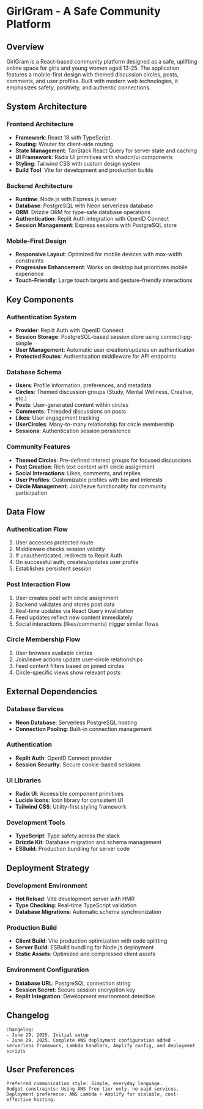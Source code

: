 # GirlGram - A Safe Community Platform

## Overview

GirlGram is a React-based community platform designed as a safe, uplifting online space for girls and young women aged 13-25. The application features a mobile-first design with themed discussion circles, posts, comments, and user profiles. Built with modern web technologies, it emphasizes safety, positivity, and authentic connections.

## System Architecture

### Frontend Architecture
- **Framework**: React 18 with TypeScript
- **Routing**: Wouter for client-side routing
- **State Management**: TanStack React Query for server state and caching
- **UI Framework**: Radix UI primitives with shadcn/ui components
- **Styling**: Tailwind CSS with custom design system
- **Build Tool**: Vite for development and production builds

### Backend Architecture
- **Runtime**: Node.js with Express.js server
- **Database**: PostgreSQL with Neon serverless database
- **ORM**: Drizzle ORM for type-safe database operations
- **Authentication**: Replit Auth integration with OpenID Connect
- **Session Management**: Express sessions with PostgreSQL store

### Mobile-First Design
- **Responsive Layout**: Optimized for mobile devices with max-width constraints
- **Progressive Enhancement**: Works on desktop but prioritizes mobile experience
- **Touch-Friendly**: Large touch targets and gesture-friendly interactions

## Key Components

### Authentication System
- **Provider**: Replit Auth with OpenID Connect
- **Session Storage**: PostgreSQL-based session store using connect-pg-simple
- **User Management**: Automatic user creation/updates on authentication
- **Protected Routes**: Authentication middleware for API endpoints

### Database Schema
- **Users**: Profile information, preferences, and metadata
- **Circles**: Themed discussion groups (Study, Mental Wellness, Creative, etc.)
- **Posts**: User-generated content within circles
- **Comments**: Threaded discussions on posts
- **Likes**: User engagement tracking
- **UserCircles**: Many-to-many relationship for circle membership
- **Sessions**: Authentication session persistence

### Community Features
- **Themed Circles**: Pre-defined interest groups for focused discussions
- **Post Creation**: Rich text content with circle assignment
- **Social Interactions**: Likes, comments, and replies
- **User Profiles**: Customizable profiles with bio and interests
- **Circle Management**: Join/leave functionality for community participation

## Data Flow

### Authentication Flow
1. User accesses protected route
2. Middleware checks session validity
3. If unauthenticated, redirects to Replit Auth
4. On successful auth, creates/updates user profile
5. Establishes persistent session

### Post Interaction Flow
1. User creates post with circle assignment
2. Backend validates and stores post data
3. Real-time updates via React Query invalidation
4. Feed updates reflect new content immediately
5. Social interactions (likes/comments) trigger similar flows

### Circle Membership Flow
1. User browses available circles
2. Join/leave actions update user-circle relationships
3. Feed content filters based on joined circles
4. Circle-specific views show relevant posts

## External Dependencies

### Database Services
- **Neon Database**: Serverless PostgreSQL hosting
- **Connection Pooling**: Built-in connection management

### Authentication
- **Replit Auth**: OpenID Connect provider
- **Session Security**: Secure cookie-based sessions

### UI Libraries
- **Radix UI**: Accessible component primitives
- **Lucide Icons**: Icon library for consistent UI
- **Tailwind CSS**: Utility-first styling framework

### Development Tools
- **TypeScript**: Type safety across the stack
- **Drizzle Kit**: Database migration and schema management
- **ESBuild**: Production bundling for server code

## Deployment Strategy

### Development Environment
- **Hot Reload**: Vite development server with HMR
- **Type Checking**: Real-time TypeScript validation
- **Database Migrations**: Automatic schema synchronization

### Production Build
- **Client Build**: Vite production optimization with code splitting
- **Server Build**: ESBuild bundling for Node.js deployment
- **Static Assets**: Optimized and compressed client assets

### Environment Configuration
- **Database URL**: PostgreSQL connection string
- **Session Secret**: Secure session encryption key
- **Replit Integration**: Development environment detection

## Changelog

```
Changelog:
- June 29, 2025. Initial setup
- June 29, 2025. Complete AWS deployment configuration added - serverless framework, Lambda handlers, Amplify config, and deployment scripts
```

## User Preferences

```
Preferred communication style: Simple, everyday language.
Budget constraints: Using AWS free tier only, no paid services.
Deployment preference: AWS Lambda + Amplify for scalable, cost-effective hosting.
```